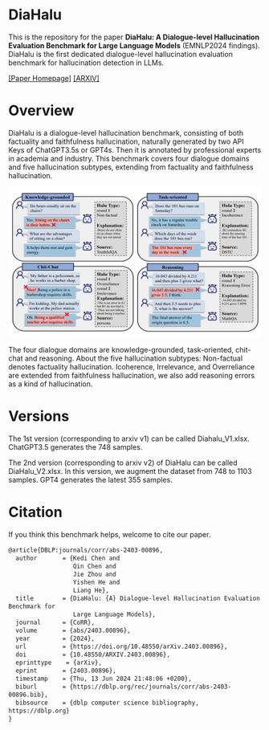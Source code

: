 # DiaHalu
This is the repository for the paper **DiaHalu: A Dialogue-level Hallucination Evaluation Benchmark for Large Language Models** (EMNLP2024 findings).
DiaHalu is the first dedicated dialogue-level hallucination evaluation benchmark for hallucination detection in LLMs.

[[Paper Homepage]](https://aclanthology.org/2024.findings-emnlp.529/) [[ARXIV]](https://arxiv.org/abs/2403.00896)

# Overview
DiaHalu is a dialogue-level hallucination benchmark, consisting of both factuality and faithfulness hallucination, naturally generated by two API Keys of ChatGPT3.5s or GPT4s.
Then it is annotated by professional experts in academia and industry.
This benchmark covers four dialogue domains and five hallucination subtypes, extending from factuality and faithfulness hallucination.

![image](https://github.com/141forever/DiaHalu/blob/main/figures/overview.png)

The four dialogue domains are knowledge-grounded, task-oriented, chit-chat and reasoning.
About the five hallucination subtypes: Non-factual denotes factuality hallucination. Icoherence, Irrelevance, and Overreliance are extended from faithfulness hallucination, we also add reasoning errors as a kind of hallucination.


# Versions
The 1st version (corresponding to arxiv v1) can be called Diahalu_V1.xlsx. ChatGPT3.5 generates the 748 samples.

The 2nd version (corresponding to arxiv v2) of DiaHalu can be called DiaHalu_V2.xlsx. In this version, we augment the dataset from 748 to 1103 samples. 
 GPT4 generates the latest 355 samples.

# Citation
If you think this benchmark helps, welcome to cite our paper.
```
@article{DBLP:journals/corr/abs-2403-00896,
  author       = {Kedi Chen and
                  Qin Chen and
                  Jie Zhou and
                  Yishen He and
                  Liang He},
  title        = {DiaHalu: {A} Dialogue-level Hallucination Evaluation Benchmark for
                  Large Language Models},
  journal      = {CoRR},
  volume       = {abs/2403.00896},
  year         = {2024},
  url          = {https://doi.org/10.48550/arXiv.2403.00896},
  doi          = {10.48550/ARXIV.2403.00896},
  eprinttype    = {arXiv},
  eprint       = {2403.00896},
  timestamp    = {Thu, 13 Jun 2024 21:48:06 +0200},
  biburl       = {https://dblp.org/rec/journals/corr/abs-2403-00896.bib},
  bibsource    = {dblp computer science bibliography, https://dblp.org}
}
```
